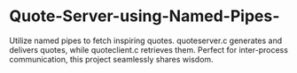 # Quote-Server-using-Named-Pipes-
Utilize named pipes to fetch inspiring quotes. quoteserver.c generates and delivers quotes, while quoteclient.c retrieves them. Perfect for inter-process communication, this project seamlessly shares wisdom.
